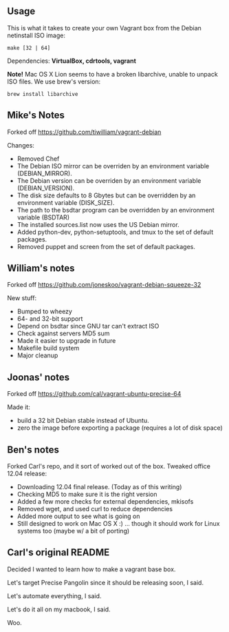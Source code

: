 Usage
-----
This is what it takes to create your own Vagrant box from the Debian netinstall ISO image:

    make [32 | 64]

Dependencies: **VirtualBox, cdrtools, vagrant**

**Note!** Mac OS X Lion seems to have a broken libarchive, unable to unpack ISO files. We use brew's version:

    brew install libarchive

Mike's Notes
------------

Forked off https://github.com/tiwilliam/vagrant-debian

Changes:

- Removed Chef
- The Debian ISO mirror can be overriden by an environment
  variable (DEBIAN\_MIRROR).
- The Debian version can be overriden by an environment
  variable (DEBIAN\_VERSION).
- The disk size defaults to 8 Gbytes but can be overridden by an
  environment variable (DISK\_SIZE).
- The path to the bsdtar program can be overridden by an environment variable (BSDTAR)
- The installed sources.list now uses the US Debian mirror.
- Added python-dev, python-setuptools, and tmux to the set of default packages.
- Removed puppet and screen from the set of default packages.


William's notes
---------------

Forked off https://github.com/joneskoo/vagrant-debian-squeeze-32

New stuff:

- Bumped to wheezy
- 64- and 32-bit support
- Depend on bsdtar since GNU tar can't extract ISO
- Check against servers MD5 sum
- Made it easier to upgrade in future
- Makefile build system
- Major cleanup

Joonas' notes
-------------

Forked off https://github.com/cal/vagrant-ubuntu-precise-64

Made it:

- build a 32 bit Debian stable instead of Ubuntu.
- zero the image before exporting a package (requires a lot of disk space)

Ben's notes
-----------

Forked Carl's repo, and it sort of worked out of the box. Tweaked 
office 12.04 release: 

 - Downloading 12.04 final release. (Today as of this writing)
 - Checking MD5 to make sure it is the right version
 - Added a few more checks for external dependencies, mkisofs
 - Removed wget, and used curl to reduce dependencies
 - Added more output to see what is going on
 - Still designed to work on Mac OS X :)
    ... though it should work for Linux systems too (maybe w/ a bit of porting)

Carl's original README
----------------------

Decided I wanted to learn how to make a vagrant base box.

Let's target Precise Pangolin since it should be releasing soon, I said.

Let's automate everything, I said.

Let's do it all on my macbook, I said.

Woo.
